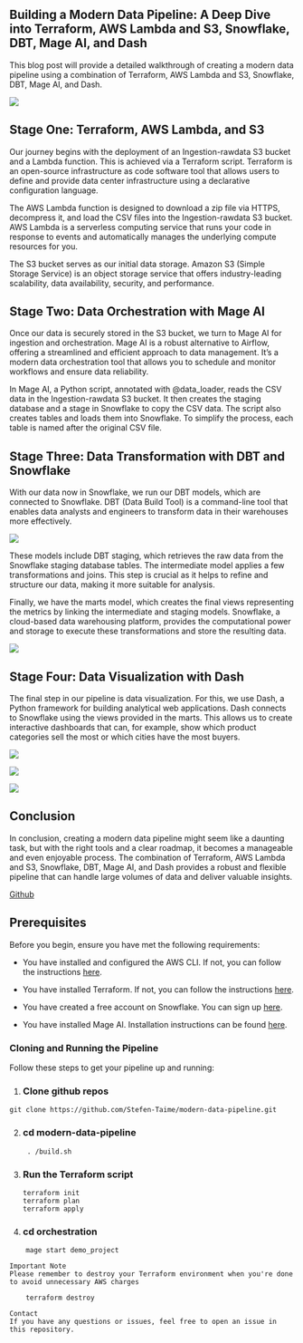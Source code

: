 
## Building a Modern Data Pipeline: A Deep Dive into Terraform, AWS Lambda and S3, Snowflake, DBT, Mage AI, and Dash

This blog post will provide a detailed walkthrough of creating a modern data pipeline using a combination of Terraform, AWS Lambda and S3, Snowflake, DBT, Mage AI, and Dash.

![](https://cdn-images-1.medium.com/max/4000/1*ABoTb0M4oLI2DmxijD4WkA.png)

## Stage One: Terraform, AWS Lambda, and S3

Our journey begins with the deployment of an Ingestion-rawdata S3 bucket and a Lambda function. This is achieved via a Terraform script. Terraform is an open-source infrastructure as code software tool that allows users to define and provide data center infrastructure using a declarative configuration language.

The AWS Lambda function is designed to download a zip file via HTTPS, decompress it, and load the CSV files into the Ingestion-rawdata S3 bucket. AWS Lambda is a serverless computing service that runs your code in response to events and automatically manages the underlying compute resources for you.

The S3 bucket serves as our initial data storage. Amazon S3 (Simple Storage Service) is an object storage service that offers industry-leading scalability, data availability, security, and performance.

## Stage Two: Data Orchestration with Mage AI

Once our data is securely stored in the S3 bucket, we turn to Mage AI for ingestion and orchestration. Mage AI is a robust alternative to Airflow, offering a streamlined and efficient approach to data management. It’s a modern data orchestration tool that allows you to schedule and monitor workflows and ensure data reliability.

In Mage AI, a Python script, annotated with @data_loader, reads the CSV data in the Ingestion-rawdata S3 bucket. It then creates the staging database and a stage in Snowflake to copy the CSV data. The script also creates tables and loads them into Snowflake. To simplify the process, each table is named after the original CSV file.

## Stage Three: Data Transformation with DBT and Snowflake

With our data now in Snowflake, we run our DBT models, which are connected to Snowflake. DBT (Data Build Tool) is a command-line tool that enables data analysts and engineers to transform data in their warehouses more effectively.

![](https://cdn-images-1.medium.com/max/2000/1*SeLRsI7KbVz8g3b_-U2uEQ.png)

These models include DBT staging, which retrieves the raw data from the Snowflake staging database tables. The intermediate model applies a few transformations and joins. This step is crucial as it helps to refine and structure our data, making it more suitable for analysis.

Finally, we have the marts model, which creates the final views representing the metrics by linking the intermediate and staging models. Snowflake, a cloud-based data warehousing platform, provides the computational power and storage to execute these transformations and store the resulting data.

![](https://cdn-images-1.medium.com/max/3832/1*VJfJTYAcviaHAxTU-gXwqQ.png)

## Stage Four: Data Visualization with Dash

The final step in our pipeline is data visualization. For this, we use Dash, a Python framework for building analytical web applications. Dash connects to Snowflake using the views provided in the marts. This allows us to create interactive dashboards that can, for example, show which product categories sell the most or which cities have the most buyers.

![](https://cdn-images-1.medium.com/max/3772/1*fr0iATYp2VDg4gNHuySKFg.png)

![](https://cdn-images-1.medium.com/max/3740/1*2zzG2vcOCvcqOjRvl-7h1g.png)

![](https://cdn-images-1.medium.com/max/3748/1*Cv8tezJyeowU_6UcvF7aVw.png)

## Conclusion

In conclusion, creating a modern data pipeline might seem like a daunting task, but with the right tools and a clear roadmap, it becomes a manageable and even enjoyable process. The combination of Terraform, AWS Lambda and S3, Snowflake, DBT, Mage AI, and Dash provides a robust and flexible pipeline that can handle large volumes of data and deliver valuable insights.

[Github](https://github.com/Stefen-Taime/modern-data-pipeline)

## Prerequisites

Before you begin, ensure you have met the following requirements:

* You have installed and configured the AWS CLI. If not, you can follow the instructions [here](https://docs.aws.amazon.com/cli/latest/userguide/install-cliv2-linux.html).

* You have installed Terraform. If not, you can follow the instructions [here](https://learn.hashicorp.com/tutorials/terraform/install-cli).

* You have created a free account on Snowflake. You can sign up [here](https://signup.snowflake.com/).

* You have installed Mage AI. Installation instructions can be found [here](https://github.com/mage-ai/mage-ai).

### Cloning and Running the Pipeline

Follow these steps to get your pipeline up and running:

 1. ### Clone github repos
```
git clone https://github.com/Stefen-Taime/modern-data-pipeline.git
```

2. ###  cd modern-data-pipeline
   ```
    . /build.sh
   ```
3. ###  Run the Terraform script
    ```
    terraform init
    terraform plan
    terraform apply
   ```

4.  ###  cd orchestration 
```
    mage start demo_project
```

    Important Note
    Please remember to destroy your Terraform environment when you're done to avoid unnecessary AWS charges
    
```
    terraform destroy
```
    
    Contact
    If you have any questions or issues, feel free to open an issue in this repository.
